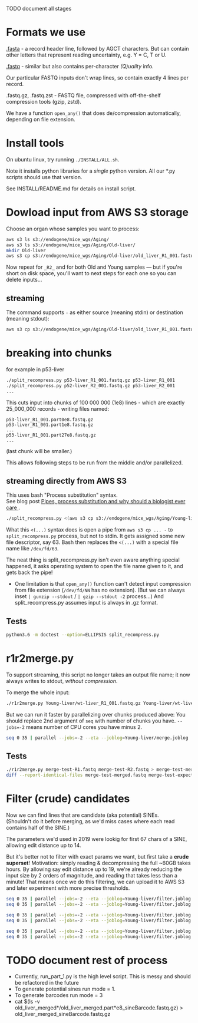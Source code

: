 TODO document all stages

# Formats we use

[.fasta](https://en.wikipedia.org/wiki/FASTA_format) - a record header line, followed by AGCT characters.
But can contain other letters that represent reading uncertainty, e.g. Y = C, T or U.

[.fastq](https://en.wikipedia.org/wiki/FASTQ_format) - similar but also contains per-character *(Q)uality* info.

Our particular FASTQ inputs don't wrap lines, so contain exactly 4 lines per record.

.fastq.gz, .fastq.zst - FASTQ file, compressed with off-the-shelf compression tools (gzip, zstd).

We have a function `open_any()` that does de/compression automatically, depending on file extension.

# Install tools

On ubuntu linux, try running `./INSTALL/ALL.sh`.

Note it installs python libraries for a _single_ python version.  All our *.py scripts should use that version.

See INSTALL/README.md for details on install script.

# Dowload input from AWS S3 storage

Choose an organ whose samples you want to process:

```bash
aws s3 ls s3://endogene/mice_wgs/Aging/
aws s3 ls s3://endogene/mice_wgs/Aging/Old-liver/
mkdir Old-liver
aws s3 cp s3://endogene/mice_wgs/Aging/Old-liver/old_liver_R1_001.fastq.gz Old-liver/
```

Now repeat for `_R2_` and for both Old and Young samples — but if you're short on disk space, you'll want to next steps for each one so you can delete inputs...

## streaming

The command supports `-` as either source (meaning stdin) or destination (meaning stdout):
```bash
aws s3 cp s3://endogene/mice_wgs/Aging/Old-liver/old_liver_R1_001.fastq.gz - | gunzip --stdout | head --lines=20
```

# breaking into chunks

for example in p53-liver
```bash
./split_recompress.py p53-liver_R1_001.fastq.gz p53-liver_R1_001
./split_recompress.py p52-liver_R2_001.fastq.gz p53-liver_R2_001
...
```
This cuts input into chunks of 100 000 000 (1e8) lines - which are exactly 25_000_000 records - writing files named:
```
p53-liver_R1_001.part0e8.fastq.gz
p53-liver_R1_001.part1e8.fastq.gz
...
p53-liver_R1_001.part27e8.fastq.gz
...
```
(last chunk will be smaller.)

This allows following steps to be run from the middle and/or parallelized.

## streaming directly from AWS S3

This uses bash "Process substitution" syntax.  
See blog post [Pipes, process substitution and why should a biologist ever care
](http://manutamminen.info/posts/process_subst/).

```bash
./split_recompress.py <(aws s3 cp s3://endogene/mice_wgs/Aging/Young-liver/wt-liver_R1_001.fastq.gz -) Young-liver/wt-liver_R1_001
```
What this `<(...)` syntax does is open a pipe from `aws s3 cp ... -` to `split_recompress.py` process,
but not to stdin. It gets assigned some new file descriptor, say 63.
Bash then replaces the `<(...)` with a special file name like `/dev/fd/63`.

The neat thing is split_recompress.py isn't even aware anything special happened, it asks operating system to open the file name given to it, and gets back the pipe!

- One limitation is that `open_any()` function can't detect input compression from file extension (`/dev/fd/NN` has no extension).
  (But we can always inset `| gunzip --stdout` / `| gzip --stdout -2` process...)
  And split_recompress.py assumes input is always in .gz format.

## Tests
```bash
python3.6 -m doctest --option=ELLIPSIS split_recompress.py
```

# r1r2merge.py

To support streaming, this script no longer takes an output file name;
it now always writes to stdout, *without compression*.

To merge the whole input:

```bash
./r1r2merge.py Young-liver/wt-liver_R1_001.fastq.gz Young-liver/wt-liver_R2_001.fastq.gz | gzip --stdout -2 > Young-liver/wt-liver_merged.fastq.gz
```

But we can run it faster by parallelizing over chunks produced above:
You should replace 2nd argument of `seq` with number of chunks you have.
`--jobs=-2` means number of CPU cores you have minus 2.

```bash
seq 0 35 | parallel --jobs=-2 --eta --joblog=Young-liver/merge.joblog './r1r2merge.py Young-liver/wt-liver_R1_001.part{}e8.fastq.gz Young-liver/wt-liver_R2_001.part{}e8.fastq.gz | gzip --stdout -2 > Young-liver/wt-liver_merged.part{}e8.fastq.gz'
```

## Tests

```bash
./r1r2merge.py merge-test-R1.fastq merge-test-R2.fastq > merge-test-merged.fastq
diff --report-identical-files merge-test-merged.fastq merge-test-expected.fastq
```

# Filter (crude) candidates

Now we can find lines that are candidate (aka potential) SINEs.  
(Shouldn't do it before merging, as we'd miss cases where each read contains half of the SINE.)

The parameters we'd used in 2019 were lookig for first 67 chars of a SINE, allowing edit distance up to 14.

But it's better not to filter with exact params we want, but first take a **crude superset**!
Motivation: simply reading & decompressing the full ~60GB takes hours.  By allowing say edit distance up to 19, we're already reducing the input size by 2 orders of magnitude, and reading that takes less than a minute!  That means once we do this filtering, we can upload it to AWS S3 and later experiment with more precise thresholds.

```bash
seq 0 35 | parallel --jobs=-2 --eta --joblog=Young-liver/filter.joblog './filter_candidates.py B1.fasta 67 19 forward Young-liver/wt-liver_merged.part{}e8.fastq.gz | gzip --stdout -2 > Young-liver/wt-liver_merged-candidates-B1forward-head67err19.part{}e8.fastq.gz'
seq 0 35 | parallel --jobs=-2 --eta --joblog=Young-liver/filter.joblog './filter_candidates.py B1.fasta 67 19 rc Young-liver/wt-liver_merged.part{}e8.fastq.gz | gzip --stdout -2 > Young-liver/wt-liver_merged-candidates-B1rc-head67err19.part{}e8.fastq.gz'

seq 0 35 | parallel --jobs=-2 --eta --joblog=Young-liver/filter.joblog './filter_candidates.py B2.fasta 67 19 forward Young-liver/wt-liver_merged.part{}e8.fastq.gz | gzip --stdout -2 > Young-liver/wt-liver_merged-candidates-B2forward-head67err19.part{}e8.fastq.gz'
seq 0 35 | parallel --jobs=-2 --eta --joblog=Young-liver/filter.joblog './filter_candidates.py B2.fasta 67 19 rc Young-liver/wt-liver_merged.part{}e8.fastq.gz | gzip --stdout -2 > Young-liver/wt-liver_merged-candidates-B2rc-head67err19.part{}e8.fastq.gz'

seq 0 35 | parallel --jobs=-2 --eta --joblog=Young-liver/filter.joblog './filter_candidates.py B4.fasta 67 19 forward Young-liver/wt-liver_merged.part{}e8.fastq.gz | gzip --stdout -2 > Young-liver/wt-liver_merged-candidates-B4forward-head67err19.part{}e8.fastq.gz'
seq 0 35 | parallel --jobs=-2 --eta --joblog=Young-liver/filter.joblog './filter_candidates.py B4.fasta 67 19 rc Young-liver/wt-liver_merged.part{}e8.fastq.gz | gzip --stdout -2 > Young-liver/wt-liver_merged-candidates-B4rc-head67err19.part{}e8.fastq.gz'
```

# TODO document rest of process 

- Currently, run_part_1.py is the high level script. This is messy and should be refactored in the future
- To generate potential sines run mode = 1.
- To generate barcodes run mode = 3
- cat $(ls -v old_liver_merged*/old_liver_merged.part*e8_sineBarcode.fastq.gz) > old_liver_merged_sineBarcode.fastq.gz
